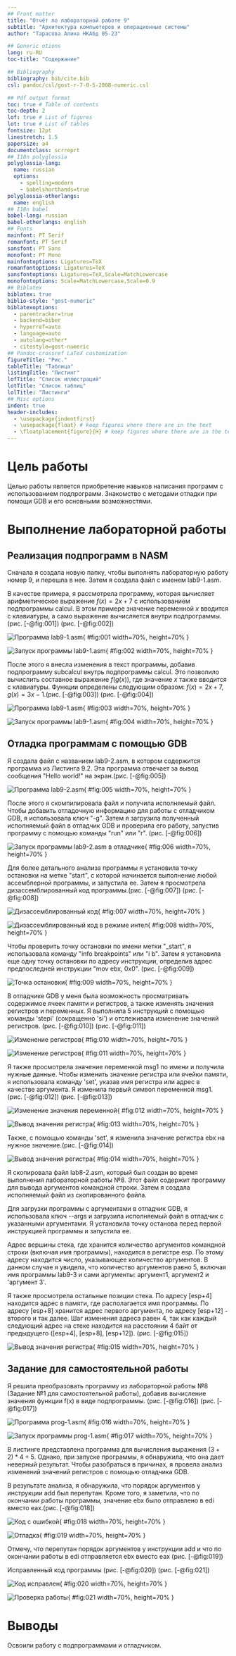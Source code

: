 ```yaml
---
## Front matter
title: "Отчёт по лабораторной работе 9"
subtitle: "Архитектура компьютеров и операционные системы"
author: "Тарасова Алина НКАбд 05-23"

## Generic otions
lang: ru-RU
toc-title: "Содержание"

## Bibliography
bibliography: bib/cite.bib
csl: pandoc/csl/gost-r-7-0-5-2008-numeric.csl

## Pdf output format
toc: true # Table of contents
toc-depth: 2
lof: true # List of figures
lot: true # List of tables
fontsize: 12pt
linestretch: 1.5
papersize: a4
documentclass: scrreprt
## I18n polyglossia
polyglossia-lang:
  name: russian
  options:
	- spelling=modern
	- babelshorthands=true
polyglossia-otherlangs:
  name: english
## I18n babel
babel-lang: russian
babel-otherlangs: english
## Fonts
mainfont: PT Serif
romanfont: PT Serif
sansfont: PT Sans
monofont: PT Mono
mainfontoptions: Ligatures=TeX
romanfontoptions: Ligatures=TeX
sansfontoptions: Ligatures=TeX,Scale=MatchLowercase
monofontoptions: Scale=MatchLowercase,Scale=0.9
## Biblatex
biblatex: true
biblio-style: "gost-numeric"
biblatexoptions:
  - parentracker=true
  - backend=biber
  - hyperref=auto
  - language=auto
  - autolang=other*
  - citestyle=gost-numeric
## Pandoc-crossref LaTeX customization
figureTitle: "Рис."
tableTitle: "Таблица"
listingTitle: "Листинг"
lofTitle: "Список иллюстраций"
lotTitle: "Список таблиц"
lolTitle: "Листинги"
## Misc options
indent: true
header-includes:
  - \usepackage{indentfirst}
  - \usepackage{float} # keep figures where there are in the text
  - \floatplacement{figure}{H} # keep figures where there are in the text
---
```


# Цель работы

Целью работы является приобретение навыков написания программ с использованием подпрограмм.
Знакомство с методами отладки при помощи GDB и его основными возможностями.

# Выполнение лабораторной работы

## Реализация подпрограмм в NASM

Сначала я создала новую папку, чтобы выполнять лабораторную работу номер 9, и перешла 
в нее. Затем я создала файл с именем lab9-1.asm.

В качестве примера, я рассмотрела программу, которая вычисляет арифметическое выражение 
$f(x) = 2x+7$ с использованием подпрограммы calcul. В этом примере значение переменной 
$x$ вводится с клавиатуры, а само выражение вычисляется внутри подпрограммы.(рис. [-@fig:001]) (рис. [-@fig:002])

![Программа lab9-1.asm](image/01.png){ #fig:001 width=70%, height=70% }

![Запуск программы lab9-1.asm](image/02.png){ #fig:002 width=70%, height=70% }

После этого я внесла изменения в текст программы, добавив подпрограмму subcalcul 
внутрь подпрограммы calcul. Это позволило вычислить составное выражение 
$f(g(x))$, где значение $x$ также вводится с клавиатуры. Функции определены 
следующим образом: $f(x) = 2x + 7$, $g(x) = 3x - 1$.(рис. [-@fig:003]) (рис. [-@fig:004])

![Программа lab9-1.asm](image/03.png){ #fig:003 width=70%, height=70% }

![Запуск программы lab9-1.asm](image/04.png){ #fig:004 width=70%, height=70% }

## Отладка программам с помощью GDB

Я создала файл с названием lab9-2.asm, в котором содержится программа из Листинга 9.2. 
Эта программа отвечает за вывод сообщения "Hello world!" на экран.(рис. [-@fig:005])

![Программа lab9-2.asm](image/05.png){ #fig:005 width=70%, height=70% }

После этого я скомпилировала файл и получила исполняемый файл. Чтобы добавить отладочную информацию для работы с отладчиком GDB, 
я использовала ключ "-g". Затем я загрузила полученный исполняемый файл в 
отладчик GDB и проверила его работу, запустив программу с помощью команды "run" 
или "r". (рис. [-@fig:006])

![Запуск программы lab9-2.asm в отладчике](image/06.png){ #fig:006 width=70%, height=70% }

Для более детального анализа программы я установила точку остановки на метке 
"start", с которой начинается выполнение любой ассемблерной программы, 
и запустила ее. Затем я просмотрела дизассемблированный код программы.(рис. [-@fig:007]) (рис. [-@fig:008])

![Дизассемблированный код](image/07.png){ #fig:007 width=70%, height=70% }

![Дизассемблированный код в режиме интел](image/08.png){ #fig:008 width=70%, height=70% }

Чтобы проверить точку остановки по имени метки "_start", 
я использовала команду "info breakpoints" или "i b". Затем я установила еще 
одну точку остановки по адресу инструкции, определив адрес предпоследней инструкции 
"mov ebx, 0x0". (рис. [-@fig:009])

![Точка остановки](image/09.png){ #fig:009 width=70%, height=70% }

В отладчике GDB у меня была возможность просматривать содержимое ячеек 
памяти и регистров, а также изменять значения регистров и переменных. 
Я выполнила 5 инструкций с помощью команды 'stepi' (сокращенно 'si') и отслеживала 
изменение значений регистров. (рис. [-@fig:010]) (рис. [-@fig:011])

![Изменение регистров](image/10.png){ #fig:010 width=70%, height=70% }

![Изменение регистров](image/11.png){ #fig:011 width=70%, height=70% }

Я также просмотрела значение переменной msg1 по имени и получила нужные данные.
Чтобы изменить значение регистра или ячейки памяти, я использовала команду 
'set', указав имя регистра или адрес в качестве аргумента. 
Я изменила первый символ переменной msg1. (рис. [-@fig:012]) (рис. [-@fig:013])

![Изменение значения переменной](image/12.png){ #fig:012 width=70%, height=70% }

![Вывод значения регистра](image/13.png){ #fig:013 width=70%, height=70% }

Также, с помощью команды 'set', я изменила значение регистра ebx на нужное значение.(рис. [-@fig:014])

![Вывод значения регистра](image/14.png){ #fig:014 width=70%, height=70% }

Я скопировала файл lab8-2.asm, который был создан во время выполнения 
лабораторной работы №8. Этот файл содержит программу для вывода аргументов командной 
строки. Затем я создала исполняемый файл из скопированного файла.

Для загрузки программы с аргументами в отладчик GDB, я использовала ключ --args 
и загрузила исполняемый файл в отладчик с указанными аргументами. 
Я установила точку останова перед первой инструкцией программы и запустила ее. 

Адрес вершины стека, где хранится количество аргументов командной строки 
(включая имя программы), находится в регистре esp. По этому адресу находится число, 
указывающее количество аргументов. В данном случае я увидела, что количество аргументов 
равно 5, включая имя программы lab9-3 и сами аргументы: аргумент1, аргумент2 и 
'аргумент 3'.

Я также просмотрела остальные позиции стека. 
По адресу [esp+4] находится адрес в памяти, где располагается имя программы. 
По адресу [esp+8] хранится адрес первого аргумента, по адресу [esp+12] - второго и так 
далее. Шаг изменения адреса равен 4, так как каждый следующий адрес на стеке находится 
на расстоянии 4 байт от предыдущего ([esp+4], [esp+8], [esp+12]). (рис. [-@fig:015])

![Вывод значения регистра](image/15.png){ #fig:015 width=70%, height=70% }

## Задание для самостоятельной работы

Я решила преобразовать программу из лабораторной работы №8 
(Задание №1 для самостоятельной работы), добавив вычисление значения функции f(x) 
в виде подпрограммы. (рис. [-@fig:016]) (рис. [-@fig:017])

![Программа prog-1.asm](image/16.png){ #fig:016 width=70%, height=70% }

![Запуск программы prog-1.asm](image/17.png){ #fig:017 width=70%, height=70% }

В листинге представлена программа для вычисления выражения $(3+2)*4+5$. 
Однако, при запуске программы, я обнаружила, что она дает неверный результат. 
Чтобы разобраться в причинах, я провела анализ изменений значений регистров с 
помощью отладчика GDB.

В результате анализа, я обнаружила, что порядок аргументов у инструкции add был 
перепутан. Кроме того, я заметила, что по окончании работы программы, значение ebx 
было отправлено в edi вместо eax.(рис. [-@fig:018])

![Код с ошибкой](image/18.png){ #fig:018 width=70%, height=70% }

![Отладка](image/19.png){ #fig:019 width=70%, height=70% }

Отмечу, что перепутан порядок аргументов у инструкции add и что по окончании работы в edi 
отправляется ebx вместо eax (рис. [-@fig:019])

Исправленный код программы (рис. [-@fig:020]) (рис. [-@fig:021])

![Код исправлен](image/20.png){ #fig:020 width=70%, height=70% }

![Проверка работы](image/21.png){ #fig:021 width=70%, height=70% }

# Выводы

Освоили работy с подпрограммами и отладчиком.